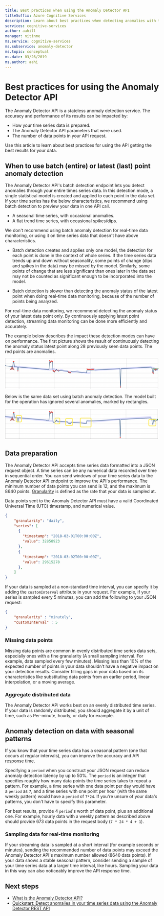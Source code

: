 ```yaml
---
title: Best practices when using the Anomaly Detector API
titleSuffix: Azure Cognitive Services
description: Learn about best practices when detecting anomalies with the Anomaly Detector API.
services: cognitive-services
author: aahill
manager: nitinme
ms.service: cognitive-services
ms.subservice: anomaly-detector
ms.topic: conceptual
ms.date: 03/26/2019
ms.author: aahi
---
```


# Best practices for using the Anomaly Detector API

The Anomaly Detector API is a stateless anomaly detection service. The accuracy and performance of its results can be impacted by:

* How your time series data is prepared.
* The Anomaly Detector API parameters that were used.
* The number of data points in your API request. 

Use this article to learn about best practices for using the API getting the best results for your data. 

## When to use batch (entire) or latest (last) point anomaly detection

The Anomaly Detector API's batch detection endpoint lets you detect anomalies through your entire times series data. In this detection mode, a single statistical model is created and applied to each point in the data set. If your time series has the below characteristics, we recommend using batch detection to preview your data in one API call.

* A seasonal time series, with occasional anomalies.
* A flat trend time series, with occasional spikes/dips. 

We don't recommend using batch anomaly detection for real-time data monitoring, or using it on time series data that doesn't have above characteristics. 

* Batch detection creates and applies only one model, the detection for each point is done in the context of whole series. If the time series data trends up and down without seasonality, some points of change (dips and spikes in the data) may be missed by the model. Similarly, some points of change that are less significant than ones later in the data set may not be counted as significant enough to be incorporated into the model.

* Batch detection is slower than detecting the anomaly status of the latest point when doing real-time data monitoring, because of the number of points being analyzed.

For real-time data monitoring, we recommend detecting the anomaly status of your latest data point only. By continuously applying latest point detection, streaming data monitoring can be done more efficiently and accurately.

The example below describes the impact these detection modes can have on performance. The first picture shows the result of continuously detecting the anomaly status latest point along 28 previously seen data points. The red points are anomalies.

![An image showing anomaly detection using the latest point](../media/last.png)

Below is the same data set using batch anomaly detection. The model built for the operation has ignored several anomalies, marked by rectangles.

![An image showing anomaly detection using the batch method](../media/entire.png)

## Data preparation

The Anomaly Detector API accepts time series data formatted into a JSON request object. A time series can be any numerical data recorded over time in sequential order. You can send windows of your time series data to the Anomaly Detector API endpoint to improve the API's performance. The minimum number of data points you can send is 12, and the maximum is 8640 points. [Granularity](https://docs.microsoft.com/dotnet/api/microsoft.azure.cognitiveservices.anomalydetector.models.granularity?view=azure-dotnet-preview) is defined as the rate that your data is sampled at. 

Data points sent to the Anomaly Detector API must have a valid Coordinated Universal Time (UTC) timestamp, and numerical value. 

```json
{
    "granularity": "daily",
    "series": [
      {
        "timestamp": "2018-03-01T00:00:00Z",
        "value": 32858923
      },
      {
        "timestamp": "2018-03-02T00:00:00Z",
        "value": 29615278
      },
    ]
}
```

If your data is sampled at a non-standard time interval, you can specify it by adding the `customInterval` attribute in your request. For example, if your series is sampled every 5 minutes, you can add the following to your JSON request:

```json
{
    "granularity" : "minutely", 
    "customInterval" : 5
}
```

### Missing data points

Missing data points are common in evenly distributed time series data sets, especially ones with a fine granularity (A small sampling interval. For example, data sampled every few minutes). Missing less than 10% of the expected number of points in your data shouldn't have a negative impact on your detection results. Consider filling gaps in your data based on its characteristics like substituting data points from an earlier period, linear interpolation, or a moving average.

### Aggregate distributed data

The Anomaly Detector API works best on an evenly distributed time series. If your data is randomly distributed, you should aggregate it by a unit of time, such as Per-minute, hourly, or daily for example.

## Anomaly detection on data with seasonal patterns

If you know that your time series data has a seasonal pattern (one that occurs at regular intervals), you can improve the accuracy and API response time. 

Specifying a `period` when you construct your JSON request can reduce anomaly detection latency by up to 50%. The `period` is an integer that specifies roughly how many data points the time series takes to repeat a pattern. For example, a time series with one data point per day would have a `period` as `7`, and a time series with one point per hour (with the same weekly pattern) would have a `period` of  `7*24`. If you're unsure of your data's patterns, you don't have to specify this parameter.

For best results, provide 4 `period`'s worth of data point, plus an additional one. For example, hourly data with a weekly pattern as described above should provide 673 data points in the request body (`7 * 24 * 4 + 1`).

### Sampling data for real-time monitoring

If your streaming data is sampled at a short interval (for example seconds or minutes), sending the recommended number of data points may exceed the Anomaly Detector API's maximum number allowed (8640 data points). If your data shows a stable seasonal pattern, consider sending a sample of your time series data at a larger time interval, like hours. Sampling your data in this way can also noticeably improve the API response time. 

## Next steps

* [What is the Anomaly Detector API?](../overview.md)
* [Quickstart: Detect anomalies in your time series data using the Anomaly Detector REST API](../quickstarts/detect-data-anomalies-csharp.md)

